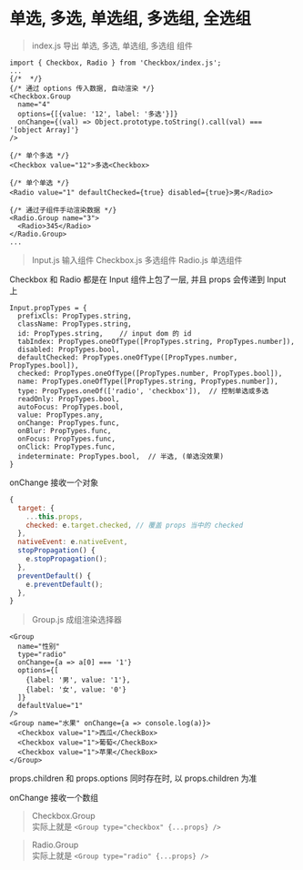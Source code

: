 # 单选, 多选, 单选组, 多选组, 全选组

> index.js
导出 单选, 多选, 单选组, 多选组 组件
```react
import { Checkbox, Radio } from 'Checkbox/index.js';
...
{/*  */}
{/* 通过 options 传入数据, 自动渲染 */}
<Checkbox.Group
  name="4"
  options={[{value: '12', label: '多选'}]}
  onChange={(val) => Object.prototype.toString().call(val) === '[object Array]'}
/>

{/* 单个多选 */}
<Checkbox value="12">多选<Checkbox>

{/* 单个单选 */}
<Radio value="1" defaultChecked={true} disabled={true}>男</Radio>

{/* 通过子组件手动渲染数据 */}
<Radio.Group name="3">
  <Radio>345</Radio>
</Radio.Group>
...
```

> Input.js     输入组件
> Checkbox.js  多选组件
> Radio.js     单选组件

Checkbox 和 Radio 都是在 Input 组件上包了一层, 并且 props 会传递到 Input 上
```react
Input.propTypes = {
  prefixCls: PropTypes.string,
  className: PropTypes.string,
  id: PropTypes.string,    // input dom 的 id
  tabIndex: PropTypes.oneOfType([PropTypes.string, PropTypes.number]),
  disabled: PropTypes.bool,
  defaultChecked: PropTypes.oneOfType([PropTypes.number, PropTypes.bool]),
  checked: PropTypes.oneOfType([PropTypes.number, PropTypes.bool]),
  name: PropTypes.oneOfType([PropTypes.string, PropTypes.number]),
  type: PropTypes.oneOf(['radio', 'checkbox']),  // 控制单选或多选
  readOnly: PropTypes.bool,
  autoFocus: PropTypes.bool,
  value: PropTypes.any,
  onChange: PropTypes.func,
  onBlur: PropTypes.func,
  onFocus: PropTypes.func,
  onClick: PropTypes.func,
  indeterminate: PropTypes.bool,  // 半选, (单选没效果)
}
```
onChange 接收一个对象
```js
{
  target: {
    ...this.props,
    checked: e.target.checked, // 覆盖 props 当中的 checked
  },
  nativeEvent: e.nativeEvent,
  stopPropagation() {
    e.stopPropagation();
  },
  preventDefault() {
    e.preventDefault();
  },
}
```

> Group.js 成组渲染选择器

```react
<Group
  name="性别"
  type="radio"
  onChange={a => a[0] === '1'}
  options={[
    {label: '男', value: '1'},
    {label: '女', value: '0'}
  ]}
  defaultValue="1"
/>
<Group name="水果" onChange={a => console.log(a)}>
  <Checkbox value="1">西瓜</CheckBox>
  <Checkbox value="1">葡萄</CheckBox>
  <Checkbox value="1">苹果</CheckBox>
</Group>
```
props.children 和 props.options 同时存在时, 以 props.children 为准

onChange 接收一个数组

> Checkbox.Group    
实际上就是  `<Group type="checkbox" {...props} />`

> Radio.Group   
实际上就是  `<Group type="radio" {...props} />`

